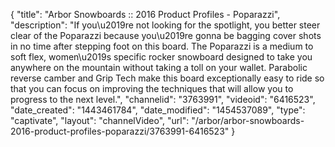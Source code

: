 {
    "title": "Arbor Snowboards :: 2016 Product Profiles - Poparazzi",
    "description": "If you\u2019re not looking for the spotlight, you better steer clear of the Poparazzi because you\u2019re gonna be bagging cover shots in no time after stepping foot on this board. The Poparazzi is a medium to soft flex, women\u2019s specific rocker snowboard designed to take you anywhere on the mountain without taking a toll on your wallet. Parabolic reverse camber and Grip Tech make this board exceptionally easy to ride so that you can focus on improving the techniques that will allow you to progress to the next level.",
    "channelid": "3763991",
    "videoid": "6416523",
    "date_created": "1443461784",
    "date_modified": "1454537089",
    "type": "captivate",
    "layout": "channelVideo",
    "url": "\/arbor\/arbor-snowboards-2016-product-profiles-poparazzi\/3763991-6416523"
}